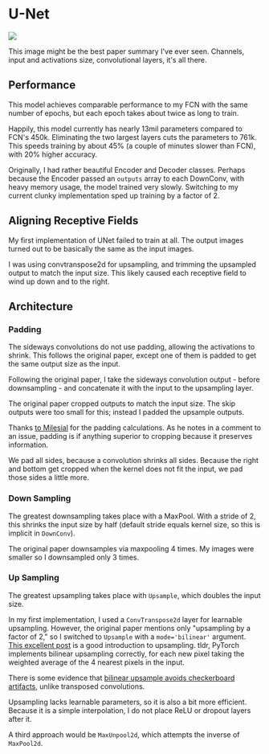 # U-Net

![](https://lmb.informatik.uni-freiburg.de/people/ronneber/u-net/u-net-architecture.png)

This image might be the best paper summary I've ever seen. Channels, input and activations size, convolutional layers, it's all there.

## Performance

This model achieves comparable performance to my FCN with the same number of epochs, but each epoch takes about twice as long to train.

Happily, this model currently has nearly 13mil parameters compared to FCN's 450k. Eliminating the two largest layers cuts the parameters to 761k. This speeds training by about 45% (a couple of minutes slower than FCN), with 20% higher accuracy.

Originally, I had rather beautiful Encoder and Decoder classes. Perhaps because the Encoder passed an `outputs` array to each DownConv, with heavy memory usage, the model trained very slowly. Switching to my current clunky implementation sped up training by a factor of 2.

## Aligning Receptive Fields

My first implementation of UNet failed to train at all. The output images turned out to be basically the same as the input images.

I was using convtranspose2d for upsampling, and trimming the upsampled output to match the input size. This likely caused each receptive field to wind up down and to the right.

## Architecture

### Padding

The sideways convolutions do not use padding, allowing the activations to shrink. This follows the original paper, except one of them is padded to get the same output size as the input.

Following the original paper, I take the sideways convolution output - before downsampling - and concatenate it with the input to the upsampling layer.

The original paper cropped outputs to match the input size. The skip outputs were too small for this; instead I padded the upsample outputs.

Thanks [to Milesial](https://github.com/milesial/Pytorch-UNet/blob/master/unet/unet_parts.py) for the padding calculations. As he notes in a comment to an issue, padding is if anything superior to cropping because it preserves information.

We pad all sides, because a convolution shrinks all sides. Because the right and bottom get cropped when the kernel does not fit the input, we pad those sides a little more.

### Down Sampling

The greatest downsampling takes place with a MaxPool. With a stride of 2, this shrinks the input size by half (default stride equals kernel size, so this is implicit in `DownConv`).

The original paper downsamples via maxpooling 4 times. My images were smaller so I downsampled only 3 times.

### Up Sampling

The greatest upsampling takes place with `Upsample`, which doubles the input size.

In my first implementation, I used a `ConvTranspose2d` layer for learnable upsampling. However, the original paper mentions only "upsampling by a factor of 2," so I switched to `Upsample` with a `mode='bilinear'` argument. [This excellent post](https://machinethink.net/blog/coreml-upsampling/) is a good introduction to upsampling. tldr, PyTorch implements bilinear upsampling correctly, for each new pixel taking the weighted average of the 4 nearest pixels in the input.

There is some evidence that [bilinear upsample avoids checkerboard artifacts](https://distill.pub/2016/deconv-checkerboard/), unlike transposed convolutions.

Upsampling lacks learnable parameters, so it is also a bit more efficient. Because it is a simple interpolation, I do not place ReLU or dropout layers after it.

A third approach would be `MaxUnpool2d`, which attempts the inverse of `MaxPool2d`.
